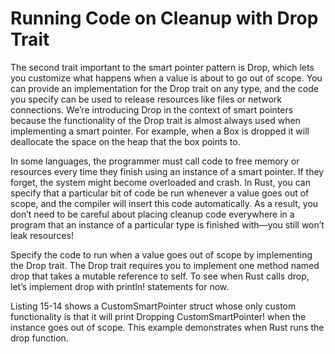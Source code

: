 <h1>Running Code on Cleanup with Drop Trait</h1>

The second trait important to the smart pointer pattern is Drop, which lets you customize what happens when a value is about to go out of scope. You can provide an implementation for the Drop trait on any type, and the code you specify can be used to release resources like files or network connections. We’re introducing Drop in the context of smart pointers because the functionality of the Drop trait is almost always used when implementing a smart pointer. For example, when a Box<T> is dropped it will deallocate the space on the heap that the box points to.

In some languages, the programmer must call code to free memory or resources every time they finish using an instance of a smart pointer. If they forget, the system might become overloaded and crash. In Rust, you can specify that a particular bit of code be run whenever a value goes out of scope, and the compiler will insert this code automatically. As a result, you don’t need to be careful about placing cleanup code everywhere in a program that an instance of a particular type is finished with—you still won’t leak resources!

Specify the code to run when a value goes out of scope by implementing the Drop trait. The Drop trait requires you to implement one method named drop that takes a mutable reference to self. To see when Rust calls drop, let’s implement drop with println! statements for now.

Listing 15-14 shows a CustomSmartPointer struct whose only custom functionality is that it will print Dropping CustomSmartPointer! when the instance goes out of scope. This example demonstrates when Rust runs the drop function.

